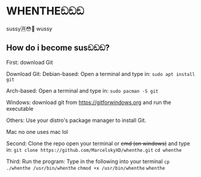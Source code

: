 # WHENTHEඞඞඞ
sussy🈷️😳🥶 wussy

## How do i become susඞඞඞ?

First: download Git

Download Git: 
Debian-based:
Open a terminal and type in:
`sudo apt install git`

Arch-based:
Open a terminal and type in:
`sudo pacman -S git`

Windows:
download git from https://gitforwindows.org and run the executable

Others:
Use your distro's package manager to install Git.

Mac
no one uses mac lol




Second: Clone the repo
open your terminal or ~~cmd (on windows)~~ and type in: 
`git clone https://github.com/MarcelskyXD/whenthe.git`
`cd whenthe`

Third: Run the program:
Type in the following into your terminal
`cp ./whenthe /usr/bin/whenthe`
`chmod +x /usr/bin/whenthe`
`whenthe`
